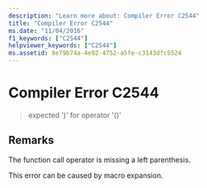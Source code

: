 ```yaml
---
description: "Learn more about: Compiler Error C2544"
title: "Compiler Error C2544"
ms.date: "11/04/2016"
f1_keywords: ["C2544"]
helpviewer_keywords: ["C2544"]
ms.assetid: 8e79b74a-4e92-4752-a5fe-c3143dfc5524
---
```

# Compiler Error C2544

> expected ')' for operator '()'

## Remarks

The function call operator is missing a left parenthesis.

This error can be caused by macro expansion.
